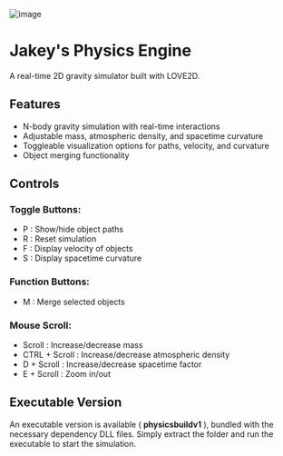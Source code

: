 ![image](https://github.com/user-attachments/assets/f3c9d1ba-524a-4fef-a95d-dfe103823dc6)


# Jakey's Physics Engine
A real-time 2D gravity simulator built with LOVE2D.

## Features
- N-body gravity simulation with real-time interactions
- Adjustable mass, atmospheric density, and spacetime curvature
- Toggleable visualization options for paths, velocity, and curvature
- Object merging functionality

## Controls

### Toggle Buttons:
- P : Show/hide object paths
- R : Reset simulation
- F : Display velocity of objects
- S : Display spacetime curvature

### Function Buttons:
- M : Merge selected objects

### Mouse Scroll:
- Scroll : Increase/decrease mass
- CTRL + Scroll : Increase/decrease atmospheric density
- D + Scroll : Increase/decrease spacetime factor
- E + Scroll : Zoom in/out


## Executable Version
An executable version is available ( **physicsbuildv1** ), bundled with the necessary dependency DLL files. Simply extract the folder and run the executable to start the simulation.
